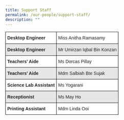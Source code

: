 ```yaml
---
title: Support Staff
permalink: /our-people/support-staff/
description: ""
---
```

<style type="text/css">
.tg  {border-collapse:collapse;border-spacing:0;}
.tg td{border-color:black;border-style:solid;border-width:1px;font-family:Arial, sans-serif;font-size:14px;
  overflow:hidden;padding:10px 5px;word-break:normal;}
.tg th{border-color:black;border-style:solid;border-width:1px;font-family:Arial, sans-serif;font-size:14px;
  font-weight:normal;overflow:hidden;padding:10px 5px;word-break:normal;}
.tg .tg-l2bf{background-color:#FFF;color:#222;font-weight:bold;text-align:left;vertical-align:top}
.tg .tg-h5mn{background-color:#E6E6E6;color:#222;text-align:left;vertical-align:middle}
.tg .tg-1ppo{background-color:#FFF;color:#222;text-align:left;vertical-align:middle}
.tg .tg-rs0e{background-color:#E6E6E6;color:#222;font-weight:bold;text-align:left;vertical-align:top}
</style>
<table class="tg">
<thead>
  <tr>
    <th class="tg-l2bf">Desktop Engineer</th>
    <td class="tg-1ppo" colspan="2">Miss Anitha Ramasamy</td>
  </tr>
</thead>
<tbody>
  <tr>
    <th class="tg-rs0e">Desktop Engineer</th>
    <td class="tg-h5mn" colspan="2">Mr Umirzan Iqbal Bin Konzan</td>
  </tr>
  <tr>
    <td class="tg-l2bf"><span style="font-weight:bold">Teachers’ Aide</span></td>
    <td class="tg-1ppo" colspan="2">Ms Dorcas Pillay</td>
  </tr>
  <tr>
    <td class="tg-rs0e"><span style="font-weight:bold">Teachers’ Aide</span></td>
    <td class="tg-h5mn" colspan="2">Mdm Salbiah Bte Sujak</td>
  </tr>
  <tr>
    <td class="tg-l2bf"><span style="font-weight:bold">Science Lab Assistant</span></td>
    <td class="tg-1ppo" colspan="2">Ms Yogarani</td>
  </tr>
  <tr>
    <td class="tg-rs0e"><span style="font-weight:bold">Receptionist</span></td>
    <td class="tg-h5mn" colspan="2">Ms May Ho</td>
  </tr>
  <tr>
    <td class="tg-l2bf"><span style="font-weight:bold">Printing Assistant</span></td>
    <td class="tg-1ppo" colspan="2">Mdm Linda Ooi</td>
  </tr>
</tbody>
</table>